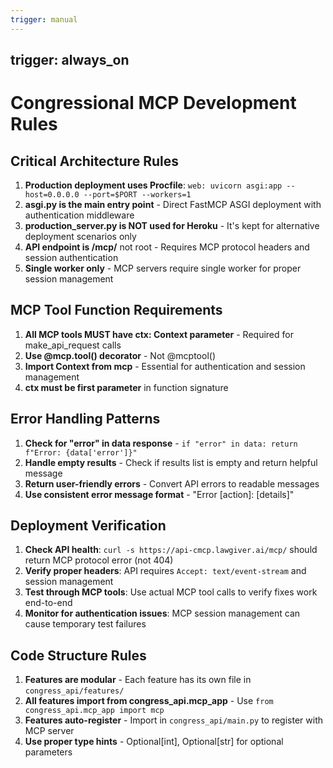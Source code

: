 ```yaml
---
trigger: manual
---
```


trigger: always_on
---

# Congressional MCP Development Rules

## Critical Architecture Rules
1. **Production deployment uses Procfile**: `web: uvicorn asgi:app --host=0.0.0.0 --port=$PORT --workers=1`
2. **asgi.py is the main entry point** - Direct FastMCP ASGI deployment with authentication middleware
3. **production_server.py is NOT used for Heroku** - It's kept for alternative deployment scenarios only
4. **API endpoint is /mcp/** not root - Requires MCP protocol headers and session authentication
5. **Single worker only** - MCP servers require single worker for proper session management


## MCP Tool Function Requirements
1. **All MCP tools MUST have ctx: Context parameter** - Required for make_api_request calls
2. **Use @mcp.tool() decorator** - Not @mcptool()
3. **Import Context from mcp** - Essential for authentication and session management
4. **ctx must be first parameter** in function signature

## Error Handling Patterns
1. **Check for "error" in data response** - `if "error" in data: return f"Error: {data['error']}"`
2. **Handle empty results** - Check if results list is empty and return helpful message
3. **Return user-friendly errors** - Convert API errors to readable messages
4. **Use consistent error message format** - "Error [action]: [details]"

## Deployment Verification
1. **Check API health**: `curl -s https://api-cmcp.lawgiver.ai/mcp/` should return MCP protocol error (not 404)
2. **Verify proper headers**: API requires `Accept: text/event-stream` and session management
3. **Test through MCP tools**: Use actual MCP tool calls to verify fixes work end-to-end
4. **Monitor for authentication issues**: MCP session management can cause temporary test failures

## Code Structure Rules
1. **Features are modular** - Each feature has its own file in `congress_api/features/`
2. **All features import from congress_api.mcp_app** - Use `from congress_api.mcp_app import mcp`
3. **Features auto-register** - Import in `congress_api/main.py` to register with MCP server
4. **Use proper type hints** - Optional[int], Optional[str] for optional parameters
